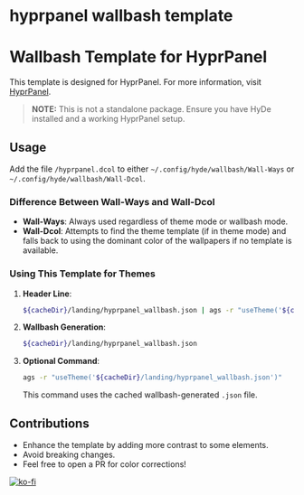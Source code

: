 # hyprpanel wallbash template
# Wallbash Template for HyprPanel

This template is designed for HyprPanel. For more information, visit [HyprPanel](https://hyprpanel.com/).

> **NOTE:** This is not a standalone package. Ensure you have HyDe installed and a working HyprPanel setup.

## Usage

Add the file `/hyprpanel.dcol` to either `~/.config/hyde/wallbash/Wall-Ways` or `~/.config/hyde/wallbash/Wall-Dcol`.

### Difference Between Wall-Ways and Wall-Dcol

- **Wall-Ways**: Always used regardless of theme mode or wallbash mode.
- **Wall-Dcol**: Attempts to find the theme template (if in theme mode) and falls back to using the dominant color of the wallpapers if no template is available.

### Using This Template for Themes

1. **Header Line**: 
    ```sh
    ${cacheDir}/landing/hyprpanel_wallbash.json | ags -r "useTheme('${cacheDir}/landing/hyprpanel_wallbash.json')"
    ```
2. **Wallbash Generation**: 
    ```sh
    ${cacheDir}/landing/hyprpanel_wallbash.json
    ```
3. **Optional Command**: 
    ```sh
    ags -r "useTheme('${cacheDir}/landing/hyprpanel_wallbash.json')"
    ```
    This command uses the cached wallbash-generated `.json` file.

## Contributions

- Enhance the template by adding more contrast to some elements.
- Avoid breaking changes.
- Feel free to open a PR for color corrections!

[![ko-fi](https://ko-fi.com/img/githubbutton_sm.svg)](https://ko-fi.com/A0A3TECUZ)
